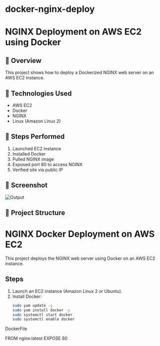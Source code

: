 # docker-nginx-deploy

# NGINX Deployment on AWS EC2 using Docker

## 🚀 Overview
This project shows how to deploy a Dockerized NGINX web server on an AWS EC2 instance.

## 🔧 Technologies Used
- AWS EC2
- Docker
- NGINX
- Linux (Amazon Linux 2)

## 📝 Steps Performed
1. Launched EC2 instance
2. Installed Docker
3. Pulled NGINX image
4. Exposed port 80 to access NGINX
5. Verified site via public IP

## 📸 Screenshot
![Output](./screenshots/nginx-running.png)

## 📁 Project Structure


# NGINX Docker Deployment on AWS EC2

This project deploys the NGINX web server using Docker on an AWS EC2 instance.

## Steps

1. Launch an EC2 instance (Amazon Linux 2 or Ubuntu).
2. Install Docker:
   ```bash
   sudo yum update -y
   sudo yum install docker -y
   sudo systemctl start docker
   sudo systemctl enable docker

DockerFile

FROM nginx:latest
EXPOSE 80
